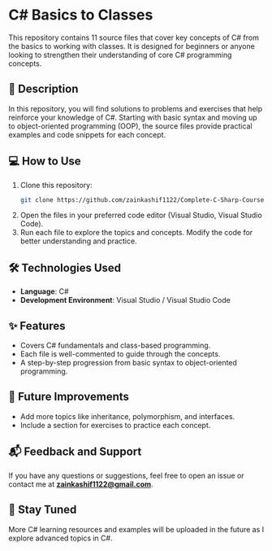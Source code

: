 # C# Basics to Classes

This repository contains 11 source files that cover key concepts of C# from the basics to working with classes. It is designed for beginners or anyone looking to strengthen their understanding of core C# programming concepts.

## 📝 Description

In this repository, you will find solutions to problems and exercises that help reinforce your knowledge of C#. Starting with basic syntax and moving up to object-oriented programming (OOP), the source files provide practical examples and code snippets for each concept.

## 💻 How to Use

1. Clone this repository:
   ```bash
   git clone https://github.com/zainkashif1122/Complete-C-Sharp-Course.git
2. Open the files in your preferred code editor (Visual Studio, Visual Studio Code).
3. Run each file to explore the topics and concepts. Modify the code for better understanding and practice.

## 🛠 Technologies Used

- **Language**: C#
- **Development Environment**: Visual Studio / Visual Studio Code

## ✨ Features

- Covers C# fundamentals and class-based programming.
- Each file is well-commented to guide through the concepts.
- A step-by-step progression from basic syntax to object-oriented programming.

## 🚀 Future Improvements

- Add more topics like inheritance, polymorphism, and interfaces.
- Include a section for exercises to practice each concept.

## 📬 Feedback and Support

If you have any questions or suggestions, feel free to open an issue or contact me at **zainkashif1122@gmail.com**.

## 📅 Stay Tuned

More C# learning resources and examples will be uploaded in the future as I explore advanced topics in C#.
